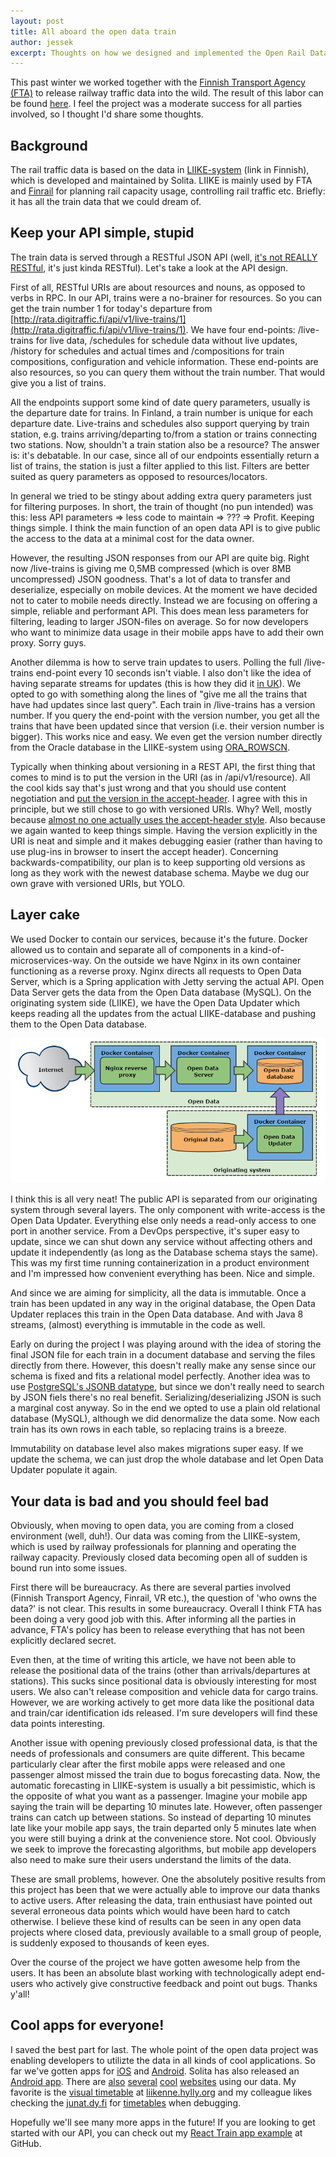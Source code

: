 ```yaml
---
layout: post
title: All aboard the open data train
author: jessek
excerpt: Thoughts on how we designed and implemented the Open Rail Data RESTful API.
---
```


This past winter we worked together with the [Finnish Transport Agency (FTA)](http://portal.liikennevirasto.fi/sivu/www/e/) to release railway traffic data into the wild. The result of this labor can be found [here](http://rata.digitraffic.fi/). I feel the project was a moderate success for all parties involved, so I thought I'd share some thoughts.

## Background

The rail traffic data is based on the data in [LIIKE-system](http://portal.liikennevirasto.fi/sivu/www/f/ammattiliikenteen_palvelut/rataverkolla_liikennointi/ratakapasiteetin_hallinta/liike) (link in Finnish), which is developed and maintained by Solita. LIIKE is mainly used by FTA and [Finrail](http://www.finrail.fi/) for planning rail capacity usage, controlling rail traffic etc. Briefly: it has all the train data that we could dream of.

## Keep your API simple, stupid

The train data is served through a RESTful JSON API (well, [it's not REALLY RESTful](http://timelessrepo.com/haters-gonna-hateoas), it's just kinda RESTful). Let's take a look at the API design.

First of all, RESTful URIs are about resources and nouns, as opposed to verbs in RPC. In our API, trains were a no-brainer for resources. So you can get the train number 1 for today's departure from [http://rata.digitraffic.fi/api/v1/live-trains/1](http://rata.digitraffic.fi/api/v1/live-trains/1). We have four end-points: /live-trains for live data, /schedules for schedule data without live updates, /history for schedules and actual times and /compositions for train compositions, configuration and vehicle information. These end-points are also resources, so you can query them without the train number. That would give you a list of trains.

All the endpoints support some kind of date query parameters, usually is the departure date for trains. In Finland, a train number is unique for each departure date. Live-trains and schedules also support querying by train station, e.g. trains arriving/departing to/from a station or trains connecting two stations. Now, shouldn't a train station also be a resource? The answer is: it's debatable. In our case, since all of our endpoints essentially return a list of trains, the station is just a filter applied to this list. Filters are better suited as query parameters as opposed to resources/locators.

In general we tried to be stingy about adding extra query parameters just for filtering purposes. In short, the train of thought (no pun intended) was this: less API parameters => less code to maintain => ??? => Profit. Keeping things simple. I think the main function of an open data API is to give public the access to the data at a minimal cost for the data owner.

However, the resulting JSON responses from our API are quite big. Right now /live-trains is giving me 0,5MB compressed (which is over 8MB uncompressed) JSON goodness. That's a lot of data to transfer and deserialize, especially on mobile devices. At the moment we have decided not to cater to mobile needs directly. Instead we are focusing on offering a simple, reliable and performant API. This does mean less parameters for filtering, leading to larger JSON-files on average. So for now developers who want to minimize data usage in their mobile apps have to add their own proxy. Sorry guys.

Another dilemma is how to serve train updates to users. Polling the full /live-trains end-point every 10 seconds isn't viable. I also don't like the idea of having separate streams for updates (this is how they did it [in UK](http://nrodwiki.rockshore.net/index.php/About_the_feeds)). We opted to go with something along the lines of "give me all the trains that have had updates since last query". Each train in /live-trains has a version number. If you query the end-point with the version number, you get all the trains that have been updated since that version (i.e. their version number is bigger). This works nice and easy. We even get the version number directly from the Oracle database in the LIIKE-system using [ORA_ROWSCN](http://docs.oracle.com/cd/B19306_01/server.102/b14200/pseudocolumns007.htm).

Typically when thinking about versioning in a REST API, the first thing that comes to mind is to put the version in the URI (as in /api/v1/resource). All the cool kids say that's just wrong and that you should use content negotiation and [put the version in the accept-header](http://blog.steveklabnik.com/posts/2011-07-03-nobody-understands-rest-or-http#i_want_my_api_to_be_versioned). I agree with this in principle, but we still chose to go with versioned URIs. Why? Well, mostly because [almost no one actually uses the accept-header style](http://www.lexicalscope.com/blog/2012/03/12/how-are-rest-apis-versioned/). Also because we again wanted to keep things simple. Having the version explicitly in the URI is neat and simple and it makes debugging easier (rather than having to use plug-ins in browser to insert the accept header). Concerning backwards-compatibility, our plan is to keep supporting old versions as long as they work with the newest database schema. Maybe we dug our own grave with versioned URIs, but YOLO.


## Layer cake

We used Docker to contain our services, because it's the future. Docker allowed us to contain and separate all of components in a kind-of-microservices-way. On the outside we have Nginx in its own container functioning as a reverse proxy. Nginx directs all requests to Open Data Server, which is a Spring application with Jetty serving the actual API. Open Data Server gets the data from the Open Data database (MySQL). On the originating system side (LIIKE), we have the Open Data Updater which keeps reading all the updates from the actual LIIKE-database and pushing them to the Open Data database.

![Architecture](/img/open-train-data/architecture.png)

I think this is all very neat! The public API is separated from our originating system through several layers. The only component with write-access is the Open Data Updater. Everything else only needs a read-only access to one port in another service. From a DevOps perspective, it's super easy to update, since we can shut down any service without affecting others and update it independently (as long as the Database schema stays the same). This was my first time running containerization in a product environment and I'm impressed how convenient everything has been. Nice and simple.

And since we are aiming for simplicity, all the data is immutable. Once a train has been updated in any way in the original database, the Open Data Updater replaces this train in the Open Data database. And with Java 8 streams, (almost) everything is immutable in the code as well.

Early on during the project I was playing around with the idea of storing the final JSON file for each train in a document database and serving the files directly from there. However, this doesn't really make any sense since our schema is fixed and fits a relational model perfectly. Another idea was to use [PostgreSQL's JSONB datatype](https://www.compose.io/articles/is-postgresql-your-next-json-database/), but since we don't really need to search by JSON fiels there's no real benefit. Serializing/deserializing JSON is such a marginal cost anyway. So in the end we opted to use a plain old relational database (MySQL), although we did denormalize the data some. Now each train has its own rows in each table, so replacing trains is a breeze.

Immutability on database level also makes migrations super easy. If we update the schema, we can just drop the whole database and let Open Data Updater populate it again.


## Your data is bad and you should feel bad

Obviously, when moving to open data, you are coming from a closed environment (well, duh!). Our data was coming from the LIIKE-system, which is used by railway professionals for planning and operating the railway capacity. Previously closed data becoming open all of sudden is bound run into some issues.

First there will be bureaucracy. As there are several parties involved (Finnish Transport Agency, Finrail, VR etc.), the question of 'who owns the data?' is not clear. This results in some bureaucracy. Overall I think FTA has been doing a very good job with this. After informing all the parties in advance, FTA's policy has been to release everything that has not been explicitly declared secret.

Even then, at the time of writing this article, we have not been able to release the positional data of the trains (other than arrivals/departures at stations). This sucks since positional data is obviously interesting for most users. We also can't release composition and vehicle data for cargo trains. However, we are working actively to get more data like the positional data and train/car identification ids released. I'm sure developers will find these data points interesting.

Another issue with opening previously closed professional data, is that the needs of professionals and consumers are quite different. This became particularly clear after the first mobile apps were released and one passenger almost missed the train due to bogus forecasting data. Now, the automatic forecasting in LIIKE-system is usually a bit pessimistic, which is the opposite of what you want as a passenger. Imagine your mobile app saying the train will be departing 10 minutes late. However, often passenger trains can catch up between stations. So instead of departing 10 minutes late like your mobile app says, the train departed only  5 minutes late when you were still buying a drink at the convenience store. Not cool. Obviously we seek to improve the forecasting algorithms, but mobile app developers also need to make sure their users understand the limits of the data.

These are small problems, however. One the absolutely positive results from this project has been that we were actually able to improve our data thanks to active users. After releasing the data, train enthusiast have pointed out several erroneous data points which would have been hard to catch otherwise. I believe these kind of results can be seen in any open data projects where closed data, previously available to a small group of people, is suddenly exposed to thousands of keen eyes.

Over the course of the project we have gotten awesome help from the users. It has been an absolute blast working with technologically adept end-users who actively give constructive feedback and point out bugs. Thanks y'all!


## Cool apps for everyone!

I saved the best part for last. The whole point of the open data project was enabling developers to utilizte the data in all kinds of cool applications. So far we've gotten apps for [iOS](https://itunes.apple.com/WebObjects/MZStore.woa/wa/viewSoftware?id=991575491&mt=8) and [Android](https://play.google.com/store/apps/details?id=com.junainfo). Solita has also released an [Android app](https://play.google.com/store/apps/details?id=fi.solita.junailija). There are [also](http://www.junainfo.com/) [several](http://junat.eu/) [cool](http://junat.dy.fi/liikenne/) [websites](http://julia.dy.fi/) using our data. My favorite is the [visual timetable](http://liikenne.hylly.org/rata/reaali/) at [liikenne.hylly.org](http://liikenne.hylly.org/) and my colleague likes checking the [junat.dy.fi](http://junat.dy.fi/liikenne) for [timetables](http://junat.dy.fi/liikenne/juna/382/2015-07-07) when debugging.

Hopefully we'll see many more apps in the future! If you are looking to get started with our API, you can check out my [React Train app example](https://github.com/sh0guni/react-train-exercise) at GitHub.
